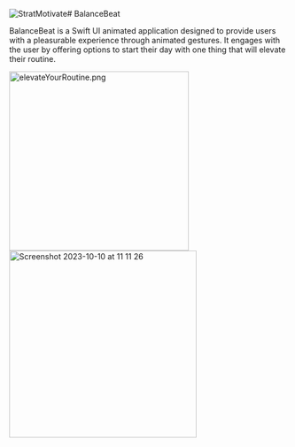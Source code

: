 ![StratMotivate](https://github.com/Magdalenaspace/SwiftUI-Apps/assets/96504344/118cae90-f9a5-48c7-aa98-ae983b66a1f7)# BalanceBeat

BalanceBeat is a Swift UI animated application designed to provide users with a pleasurable experience through animated gestures. It engages with the user by offering options to start their day with one thing that will elevate their routine.


<img width="324" alt="elevateYourRoutine.png">

<img width="338" alt="Screenshot 2023-10-10 at 11 11 26" src="https://github.com/Magdalenaspace/CryptoPulse-SwiftUI_app/assets/96504344/2e98731c-a1bf-4134-aac8-f2891e1148f7">
 


